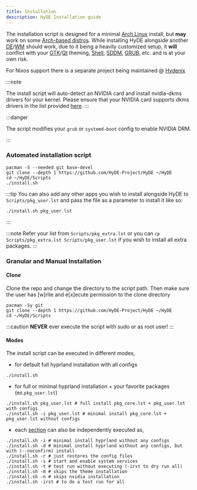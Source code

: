 ```yaml
---
title: Installation
description: HyDE Installation guide
---
```


The installation script is designed for a minimal [Arch Linux](https://wiki.archlinux.org/title/Arch_Linux) install, but **may** work on some [Arch-based distros](https://wiki.archlinux.org/title/Arch-based_distributions).
While installing HyDE alongside another [DE](https://wiki.archlinux.org/title/Desktop_environment)/[WM](https://wiki.archlinux.org/title/Window_manager) should work, due to it being a heavily customized setup, it **will** conflict with your [GTK](https://wiki.archlinux.org/title/GTK)/[Qt](https://wiki.archlinux.org/title/Qt) theming, [Shell](https://wiki.archlinux.org/title/Command-line_shell), [SDDM](https://wiki.archlinux.org/title/SDDM), [GRUB](https://wiki.archlinux.org/title/GRUB), etc. and is at your own risk.

For Nixos support there is a separate project being maintained @ [Hydenix](https://github.com/richen604/hydenix/tree/main)

:::note

The install script will auto-detect an NVIDIA card and install nvidia-dkms drivers for your kernel.
Please ensure that your NVIDIA card supports dkms drivers in the list provided [here](https://wiki.archlinux.org/title/NVIDIA).
:::

:::danger

The script modifies your `grub` or `systemd-boot` config to enable NVIDIA DRM.

:::

<!-- ### Option 1 -->

### Automated installation script

```shell
pacman -S --needed git base-devel
git clone --depth 1 https://github.com/HyDE-Project/HyDE ~/HyDE
cd ~/HyDE/Scripts
./install.sh
```

:::tip
You can also add any other apps you wish to install alongside HyDE to `Scripts/pkg_user.lst` and pass the file as a parameter to install it like so:

```shell
./install.sh pkg_user.lst
```

:::

:::note
Refer your list from `Scripts/pkg_extra.lst`
or you can `cp  Scripts/pkg_extra.lst Scripts/pkg_user.lst` if you wish to install all extra packages.
:::

### Granular and Manual Installation

#### Clone

Clone the repo and change the directory to the script path. Then make sure the user has [w]rite and e[x]ecute permission to the clone directory

```shell
pacman -Sy git
git clone --depth 1 https://github.com/HyDE-Project/HyDE ~/HyDE
cd ~/HyDE/Scripts
```

:::caution
**NEVER** ever execute the script with sudo or as root user!
:::

#### Modes

The install script can be executed in different modes,

- for default full hyprland installation with all configs

```shell
./install.sh
```

- for full or minimal hyprland installation + your favorite packages (ex.`pkg_user.lst`)

```shell
./install.sh pkg_user.lst # full install pkg_core.lst + pkg_user.lst with configs
./install.sh -i pkg_user.lst # minimal install pkg_core.lst + pkg_user.lst without configs
```

- each [section](#process) can also be independently executed as,

```shell
./install.sh -i # minimal install hyprland without any configs
./install.sh -d # minimal install hyprland without any configs, but with (--noconfirm) install
./install.sh -r # just restores the config files
./install.sh -s # start and enable system services
./install.sh -t # test run without executing (-irst to dry run all)
./install.sh -m # skips the theme installation
./install.sh -n # skips nvidia installation
./install.sh -irst # to do a test run for all
```

<!-- ### Option 2

:::caution

HyDE-CLI author here.
The CLI's dots management (Hyde {restore,backup,control,override}) is not yet and might not be 100% compatible of the current hyprdots.
This is due to incompatibility of the meta files
and the above commands need manual intervention
Rest assured that other commands are working perfectly
and will be ported to its own `hydectl` command line interface

:::

As a second install option, you can also use `Hyde-install`, which might be easier for some.
View installation instructions for HyDE in [Hyde-cli - Usage](https://github.com/kRHYME7/Hyde-cli?tab=readme-ov-file#usage).

### Option 3

...Soon
A declarative way to manage importing and exporting dotfiles from other users. This is not for boot strapping but for sharing dotfiles.

---

---

---

:::note

> Please reboot after the install script completes and takes you to the SDDM login screen (or black screen) for the first time.
> ::: -->
